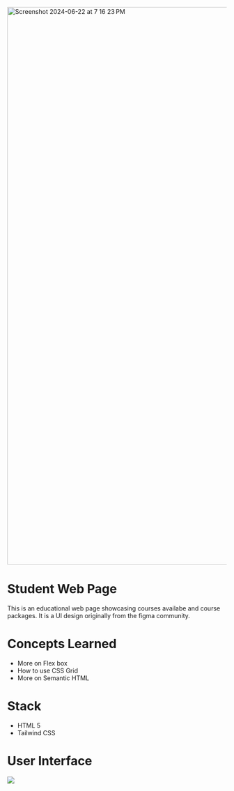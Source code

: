 <img width="1280" alt="Screenshot 2024-06-22 at 7 16 23 PM" src="https://github.com/Catherine-Awuletey/Student-website/assets/87996502/87f8905a-78cb-47ed-934d-0a52505191a7"><h1>Student Web Page</h1>
<p>This is an educational web page showcasing courses availabe and course packages. It is a UI design originally from the figma community.</p>

<h1>Concepts Learned</h1>
<ul>
  <li>More on Flex box</li>
  <li>How to use CSS Grid</li>
  <li>More on Semantic HTML</li>
</ul>

<h1>Stack</h1>
<ul>
  <li>HTML 5</li>
  <li>Tailwind CSS</li>
</ul>

<h1>User Interface</h1>
<img src="/Desktop/SWB/hero"/>
